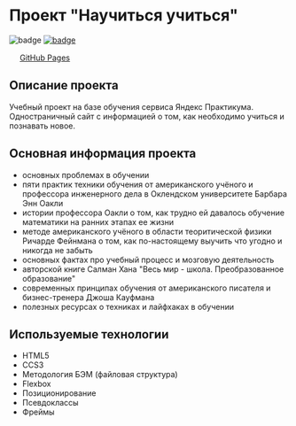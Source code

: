 # Проект "Научиться учиться"  
![badge](https://img.shields.io/badge/Technologies-HTML5-orange) [![badge](https://img.shields.io/badge/Technologies-CSS3-blue)](https://www.w3.org/Style/CSS/#specs)

<img src="https://i.imgur.com/rdim1pk.png" width="15px"> [GitHub Pages](https://olegano123.github.io/how-to-learn-plus/)

## Описание проекта

Учебный проект на базе обучения сервиса Яндекс Практикума. Одностраничный сайт с информацией о том, как необходимо учиться и познавать новое.

## Основная информация проекта

+ основных проблемах в обучении
+ пяти практик техники обучения от американского учёного и профессора инженерного дела в Оклендском университете Барбара Энн Оакли
+ истории профессора Оакли о том, как трудно ей давалось обучение математики на ранних этапах ее жизни
+ методе американского учёного в области теоритической физики Ричарде Фейнмана о том, как по-настоящему выучить что угодно и никогда не забыть
+ основных фактах про учебный процесс и мозговую деятельность
+ авторской книге Салман Хана "Весь мир - школа. Преобразованное образование"
+ современных принципах обучения от американского писателя и бизнес-тренера Джоша Кауфмана
+ полезных ресурсах о техниках и лайфхаках в обучении

## Используемые технологии

+ HTML5
+ CCS3
+ Методология БЭМ (файловая структура)
+ Flexbox
+ Позиционирование
+ Псевдоклассы
+ Фреймы


